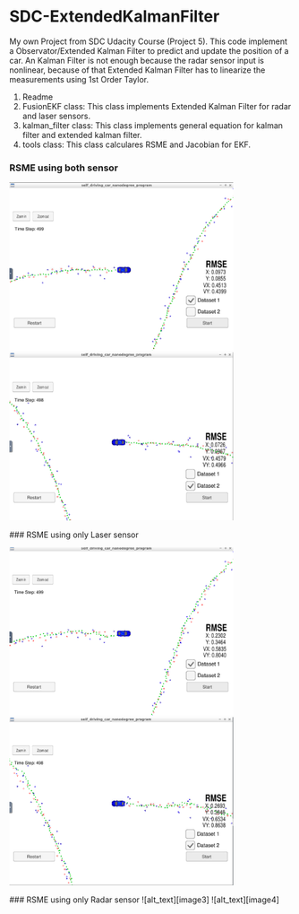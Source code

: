 # SDC-ExtendedKalmanFilter

My own Project from SDC Udacity Course (Project 5). This code implement a Observator/Extended Kalman Filter to predict and update the position of a car.
An Kalman Filter is not enough because the radar sensor input is nonlinear, because of that Extended Kalman Filter has to linearize the measurements using 1st Order Taylor.

1. Readme
2. FusionEKF class: This class implements Extended Kalman Filter for radar and laser sensors. 
3. kalman_filter class: This class implements general equation for kalman filter and extended kalman filter.
4. tools class: This class calculares RSME and Jacobian for EKF.


[//]: # (Image References)
[image1]: ./images/ExtendedKalmanFilter_DataSet1.png "EKF1"
[image2]: ./images/ExtendedKalmanFilter_DataSet2.png "EKF2"
[image3]: ./images/ExtendedKalmanFilter_nonLaser_DataSet1.png "EKF1"
[image4]: ./images/ExtendedKalmanFilter_nonLaser_DataSet2.png "EKF2"
[image5]: ./images/ExtendedKalmanFilter_nonRadar_DataSet1.png "EKF1"
[image6]: ./images/ExtendedKalmanFilter_nonRadar_DataSet2.png "EKF2"

### RSME using both sensor
<p float="left">
<img src="./images/ExtendedKalmanFilter_DataSet1.png" width="400" height="300">
<img src="./images/ExtendedKalmanFilter_DataSet2.png" width="400" height="300">
</p>
### RSME using only Laser sensor
<p float="left">
<img src="./images/ExtendedKalmanFilter_nonLaser_DataSet1.png" width="400" height="300">
<img src="./images/ExtendedKalmanFilter_nonLaser_DataSet2.png" width="400" height="300">
</p>
### RSME using only Radar sensor
![alt_text][image3]
![alt_text][image4]

